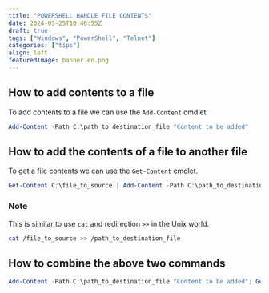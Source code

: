 ```yaml
---
title: "POWERSHELL HANDLE FILE CONTENTS"
date: 2024-03-25T10:46:55Z
draft: true
tags: ["Windows", "PowerShell", "Telnet"]
categories: ["tips"]
align: left
featuredImage: banner.en.png
---
```


## How to add contents to a file

To add contents to a file we can use the `Add-Content` cmdlet.

```powershell
Add-Content -Path C:\path_to_destination_file "Content to be added"
```

## How to add the contents of a file to another file

To get a file contents we can use the `Get-Content` cmdlet.

```powershell
Get-Content C:\file_to_source | Add-Content -Path C:\path_to_destination_file
```

### Note

This is similar to use `cat` and redirection `>>` in the Unix world.

```bash
cat /file_to_source >> /path_to_destination_file
```

## How to combine the above two commands

```powershell
Add-Content -Path C:\path_to_destination_file "Content to be added"; Get-Content C:\file_to_source | Add-Content -Path C:\path_to_destination_file
```
